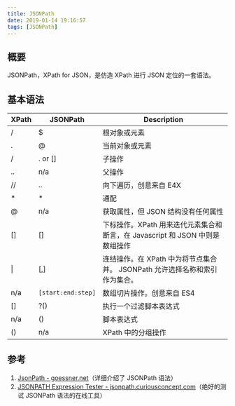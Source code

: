```yaml
---
title: JSONPath
date: 2019-01-14 19:16:57
tags: [JSONPath]
---
```


## 概要

JSONPath，XPath for JSON，是仿造 XPath 进行 JSON 定位的一套语法。

## 基本语法

| **XPath** | **JSONPath**       | **Description**                                              |
| --------- | ------------------ | ------------------------------------------------------------ |
| /         | $                  | 根对象或元素                                                 |
| .         | @                  | 当前对象或元素                                               |
| /         | . or []            | 子操作                                                       |
| ..        | n/a                | 父操作                                                       |
| //        | ..                 | 向下遍历，创意来自 E4X                                       |
| *         | *                  | 通配                                                         |
| @         | n/a                | 获取属性，但 JSON 结构没有任何属性                           |
| []        | []                 | 下标操作。XPath 用来迭代元素集合和断言，在 Javascript 和 JSON 中则是数组操作 |
| \|        | [,]                | 连结操作。在 XPath 中为将节点集合并。 JSONPath 允许选择名称和索引作为集合。 |
| n/a       | `[start:end:step]` | 数组切片操作。创意来自 ES4                                   |
| []        | ?()                | 执行一个过滤脚本表达式                                       |
| n/a       | ()                 | 脚本表达式                                                   |
| ()        | n/a                | XPath 中的分组操作                                           |

## 参考

1. [JsonPath - goessner.net](https://goessner.net/articles/JsonPath/)（详细介绍了 JSONPath 语法）
2. [JSONPATH Expression Tester - jsonpath.curiousconcept.com](https://jsonpath.curiousconcept.com/)（绝好的测试 JSONPath 语法的在线工具）